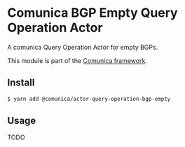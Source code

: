 # Comunica BGP Empty Query Operation Actor

A comunica Query Operation Actor for empty BGPs.

This module is part of the [Comunica framework](https://github.com/comunica/comunica).

## Install

```bash
$ yarn add @comunica/actor-query-operation-bgp-empty
```

## Usage

TODO
